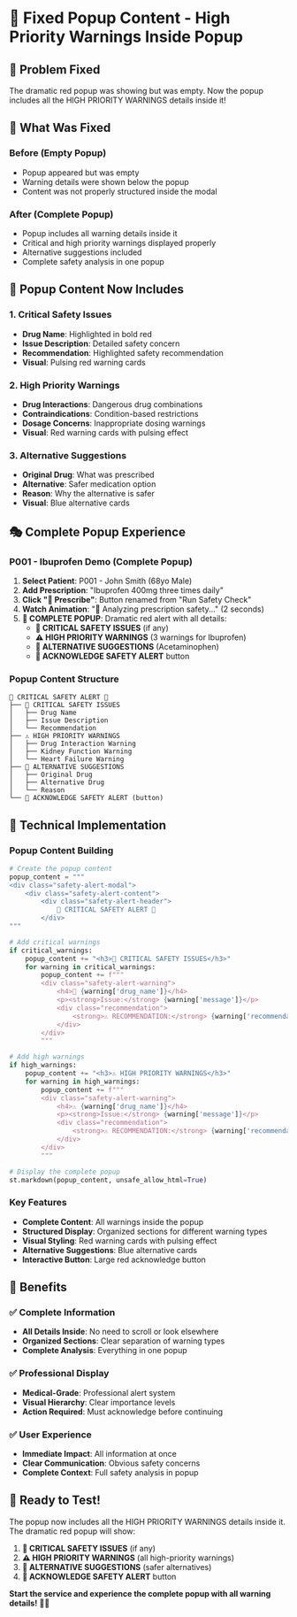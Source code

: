 # 🚨 Fixed Popup Content - High Priority Warnings Inside Popup

## 🎯 Problem Fixed

The dramatic red popup was showing but was empty. Now the popup includes all the HIGH PRIORITY WARNINGS details inside it!

## 🔧 What Was Fixed

### **Before (Empty Popup)**
- Popup appeared but was empty
- Warning details were shown below the popup
- Content was not properly structured inside the modal

### **After (Complete Popup)**
- Popup includes all warning details inside it
- Critical and high priority warnings displayed properly
- Alternative suggestions included
- Complete safety analysis in one popup

## 🚨 Popup Content Now Includes

### **1. Critical Safety Issues**
- **Drug Name**: Highlighted in bold red
- **Issue Description**: Detailed safety concern
- **Recommendation**: Highlighted safety recommendation
- **Visual**: Pulsing red warning cards

### **2. High Priority Warnings**
- **Drug Interactions**: Dangerous drug combinations
- **Contraindications**: Condition-based restrictions
- **Dosage Concerns**: Inappropriate dosing warnings
- **Visual**: Red warning cards with pulsing effect

### **3. Alternative Suggestions**
- **Original Drug**: What was prescribed
- **Alternative**: Safer medication option
- **Reason**: Why the alternative is safer
- **Visual**: Blue alternative cards

## 🎭 Complete Popup Experience

### **P001 - Ibuprofen Demo (Complete Popup)**
1. **Select Patient**: P001 - John Smith (68yo Male)
2. **Add Prescription**: "Ibuprofen 400mg three times daily"
3. **Click "💊 Prescribe"**: Button renamed from "Run Safety Check"
4. **Watch Animation**: "🧠 Analyzing prescription safety..." (2 seconds)
5. **🚨 COMPLETE POPUP**: Dramatic red alert with all details:
   - **🚨 CRITICAL SAFETY ISSUES** (if any)
   - **⚠️ HIGH PRIORITY WARNINGS** (3 warnings for Ibuprofen)
   - **🔄 ALTERNATIVE SUGGESTIONS** (Acetaminophen)
   - **🚨 ACKNOWLEDGE SAFETY ALERT** button

### **Popup Content Structure**
```
🚨 CRITICAL SAFETY ALERT 🚨
├── 🚨 CRITICAL SAFETY ISSUES
│   ├── Drug Name
│   ├── Issue Description
│   └── Recommendation
├── ⚠️ HIGH PRIORITY WARNINGS
│   ├── Drug Interaction Warning
│   ├── Kidney Function Warning
│   └── Heart Failure Warning
├── 🔄 ALTERNATIVE SUGGESTIONS
│   ├── Original Drug
│   ├── Alternative Drug
│   └── Reason
└── 🚨 ACKNOWLEDGE SAFETY ALERT (button)
```

## 🔧 Technical Implementation

### **Popup Content Building**
```python
# Create the popup content
popup_content = """
<div class="safety-alert-modal">
    <div class="safety-alert-content">
        <div class="safety-alert-header">
            🚨 CRITICAL SAFETY ALERT 🚨
        </div>
"""

# Add critical warnings
if critical_warnings:
    popup_content += "<h3>🚨 CRITICAL SAFETY ISSUES</h3>"
    for warning in critical_warnings:
        popup_content += f"""
        <div class="safety-alert-warning">
            <h4>🚨 {warning['drug_name']}</h4>
            <p><strong>Issue:</strong> {warning['message']}</p>
            <div class="recommendation">
                <strong>⚠️ RECOMMENDATION:</strong> {warning['recommendation']}
            </div>
        </div>
        """

# Add high warnings
if high_warnings:
    popup_content += "<h3>⚠️ HIGH PRIORITY WARNINGS</h3>"
    for warning in high_warnings:
        popup_content += f"""
        <div class="safety-alert-warning">
            <h4>⚠️ {warning['drug_name']}</h4>
            <p><strong>Issue:</strong> {warning['message']}</p>
            <div class="recommendation">
                <strong>⚠️ RECOMMENDATION:</strong> {warning['recommendation']}
            </div>
        </div>
        """

# Display the complete popup
st.markdown(popup_content, unsafe_allow_html=True)
```

### **Key Features**
- **Complete Content**: All warnings inside the popup
- **Structured Display**: Organized sections for different warning types
- **Visual Styling**: Red warning cards with pulsing effect
- **Alternative Suggestions**: Blue alternative cards
- **Interactive Button**: Large red acknowledge button

## 🎉 Benefits

### **✅ Complete Information**
- **All Details Inside**: No need to scroll or look elsewhere
- **Organized Sections**: Clear separation of warning types
- **Complete Analysis**: Everything in one popup

### **✅ Professional Display**
- **Medical-Grade**: Professional alert system
- **Visual Hierarchy**: Clear importance levels
- **Action Required**: Must acknowledge before continuing

### **✅ User Experience**
- **Immediate Impact**: All information at once
- **Clear Communication**: Obvious safety concerns
- **Complete Context**: Full safety analysis in popup

## 🚀 Ready to Test!

The popup now includes all the HIGH PRIORITY WARNINGS details inside it. The dramatic red popup will show:

1. **🚨 CRITICAL SAFETY ISSUES** (if any)
2. **⚠️ HIGH PRIORITY WARNINGS** (all high-priority warnings)
3. **🔄 ALTERNATIVE SUGGESTIONS** (safer alternatives)
4. **🚨 ACKNOWLEDGE SAFETY ALERT** button

**Start the service and experience the complete popup with all warning details!** 🚨🎉
